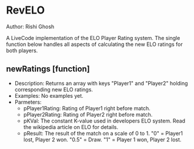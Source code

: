 RevELO
======
Author: Rishi Ghosh 

A LiveCode implementation of the ELO Player Rating system. The single function below handles all aspects of calculating the new ELO ratings for both players.




newRatings [function]
-------------
+   Description: Returns an array with keys "Player1" and "Player2" holding corresponding new ELO ratings.
+   Examples: No examples yet.
+   Parmeters: 
    +   pPlayer1Rating: Rating of Player1 right before match.
    +   pPlayer2Rating: Rating of Player2 right before match.
    +   pKVal: The constant K-value used in developers ELO system. Read the wikipedia article on ELO for details.
    +   pResult: The result of the match on a scale of 0 to 1. "0" = Player1 lost, Player 2 won. "0.5" = Draw. "1" = Player 1 won, Player 2 lost.


